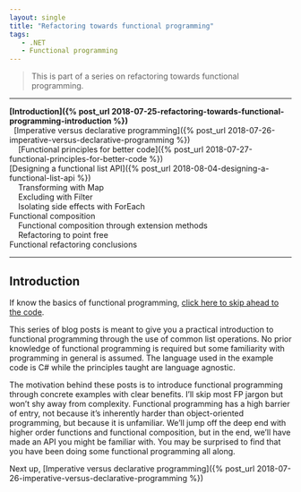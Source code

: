 ```yaml
---
layout: single
title: "Refactoring towards functional programming"
tags:
   - .NET
   - Functional programming
---
```


> This is part of a series on refactoring towards functional programming.

---
**[Introduction]({% post_url 2018-07-25-refactoring-towards-functional-programming-introduction %})**  
&nbsp;&nbsp;[Imperative versus declarative programming]({% post_url 2018-07-26-imperative-versus-declarative-programming %})  
&nbsp;&nbsp;&nbsp;&nbsp;[Functional principles for better code]({% post_url 2018-07-27-functional-principles-for-better-code %})  
[Designing a functional list API]({% post_url 2018-08-04-designing-a-functional-list-api %})  
&nbsp;&nbsp;&nbsp;&nbsp;Transforming with Map  
&nbsp;&nbsp;&nbsp;&nbsp;Excluding with Filter  
&nbsp;&nbsp;&nbsp;&nbsp;Isolating side effects with ForEach  
Functional composition  
&nbsp;&nbsp;&nbsp;&nbsp;Functional composition through extension methods  
&nbsp;&nbsp;&nbsp;&nbsp;Refactoring to point free  
Functional refactoring conclusions  

---

## Introduction

If know the basics of functional programming, [click here to skip ahead to the code]().

This series of blog posts is meant to give you a practical introduction to functional programming through the use of common list operations. No prior knowledge of functional programming is required but some familiarity with programming in general is assumed. The language used in the example code is C# while the principles taught are language agnostic.

The motivation behind these posts is to introduce functional programming through concrete examples with clear benefits. I’ll skip most FP jargon but won’t shy away from complexity. Functional programming has a high barrier of entry, not because it’s inherently harder than object-oriented programming, but because it is unfamiliar. We’ll jump off the deep end with higher order functions and functional composition, but in the end, we’ll have made an API you might be familiar with. You may be surprised to find that you have been doing some functional programming all along.

Next up, [Imperative versus declarative programming]({% post_url 2018-07-26-imperative-versus-declarative-programming %})